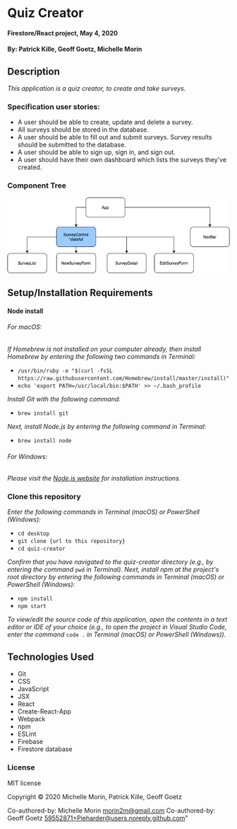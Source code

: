 # Quiz Creator

#### Firestore/React project, May 4, 2020

#### By: Patrick Kille, Geoff Goetz, Michelle Morin

## Description

_This application is a quiz creator, to create and take surveys._

### Specification user stories:
* A user should be able to create, update and delete a survey. 
* All surveys should be stored in the database.
* A user should be able to fill out and submit surveys. Survey results should be submitted to the database.
* A user should be able to sign up, sign in, and sign out.
* A user should have their own dashboard which lists the surveys they've created.

### Component Tree
![component tree](/componenttree.png)

## Setup/Installation Requirements

#### Node install

###### For macOS:
_If Homebrew is not installed on your computer already, then install Homebrew by entering the following two commands in Terminal:_
* ``/usr/bin/ruby -e "$(curl -fsSL https://raw.githubusercontent.com/Homebrew/install/master/install)"``
* ``echo 'export PATH=/usr/local/bin:$PATH' >> ~/.bash_profile``

_Install Git with the following command:_
* ``brew install git``

_Next, install Node.js by entering the following command in Terminal:_
* ``brew install node``

###### For Windows:
_Please visit the [Node.js website](https://nodejs.org/en/download/) for installation instructions._

### Clone this repository

_Enter the following commands in Terminal (macOS) or PowerShell (Windows):_
* ``cd desktop``
* ``git clone {url to this repository}``
* ``cd quiz-creator``

_Confirm that you have navigated to the quiz-creator directory (e.g., by entering the command_ ``pwd`` _in Terminal)._
_Next, install npm at the project's root directory by entering the following commands in Terminal (macOS) or PowerShell (Windows):_
* ``npm install``
* ``npm start``

_To view/edit the source code of this application, open the contents in a text editor or IDE of your choice (e.g., to open the project in Visual Studio Code, enter the command_ ``code .`` _in Terminal (macOS) or PowerShell (Windows))._

## Technologies Used
* Git
* CSS
* JavaScript
* JSX
* React
* Create-React-App
* Webpack
* npm
* ESLint
* Firebase
* Firestore database

### License

MIT license

Copyright &copy; 2020 Michelle Morin, Patrick Kille, Geoff Goetz

Co-authored-by: Michelle Morin <morin2m@gmail.com>
Co-authored-by: Geoff Goetz <59552871+Pieharder@users.noreply.github.com>"